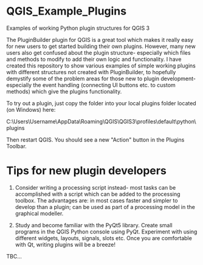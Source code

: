 # QGIS_Example_Plugins
Examples of working Python plugin structures for QGIS 3

The PluginBuilder plugin for QGIS is a great tool which makes it really easy for new users to get started building their own plugins.
However, many new users also get confused about the plugin structure- especially which files and methods to modify to add their own logic and functionality. I have created this repository to show various examples of simple working plugins with different structures not created with PluginBuilder, to hopefully demystify some of the problem areas for those new to plugin development- especially the event handling (connecting UI buttons etc. to custom methods) which give the plugins functionality.

To try out a plugin, just copy the folder into your local plugins folder located (on Windows) here:

C:\Users\Username\AppData\Roaming\QGIS\QGIS3\profiles\default\python\plugins

Then restart QGIS. You should see a new "Action" button in the Plugins Toolbar.

# Tips for new plugin developers

1. Consider writing a processing script instead- most tasks can be accomplished with a script which can be added to the processing toolbox. The advantages are: in most cases faster and simpler to develop than a plugin; can be used as part of a processing model in the graphical modeller.

2. Study and become familiar with the PyQt5 library. Create small programs in the QGIS Python console using PyQt. Experiment with using different widgets, layouts, signals, slots etc. Once you are comfortable with Qt, writing plugins will be a breeze!

TBC...
